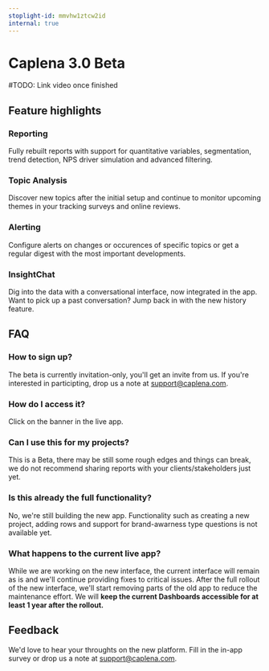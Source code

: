 ```yaml
---
stoplight-id: mmvhw1ztcw2id
internal: true
---
```


# Caplena 3.0 Beta

\#TODO: Link video once finished

## Feature highlights

### Reporting

Fully rebuilt reports with support for quantitative variables, segmentation, trend detection, NPS driver simulation and advanced filtering.

### Topic Analysis

Discover new topics after the initial setup and continue to monitor upcoming themes in your tracking surveys and online reviews.

### Alerting

Configure alerts on changes or occurences of specific topics or get a regular digest with the most important developments.

### InsightChat

Dig into the data with a conversational interface, now integrated in the app. Want to pick up a past conversation? Jump back in with the new history feature.

## FAQ

### How to sign up?

The beta is currently invitation-only, you'll get an invite from us. If you're interested in participting, drop us a note at <support@caplena.com>.

### How do I access it?

Click on the banner in the live app.

### Can I use this for my projects?

This is a Beta, there may be still some rough edges and things can break, we do not recommend sharing reports with your clients/stakeholders just yet.

### Is this already the full functionality?

No, we're still building the new app. Functionality such as creating a new project, adding rows and support for brand-awarness type questions is not available yet.

### What happens to the current live app?

While we are working on the new interface, the current interface will remain as is and we'll continue providing fixes to critical issues. After the full rollout of the new interface, we'll start removing parts of the old app to reduce the maintenance effort. We will **keep the current Dashboards accessible for at least 1 year after the rollout.**

## Feedback

We'd love to hear your throughts on the new platform. Fill in the in-app survey or drop us a note at <support@caplena.com>.
